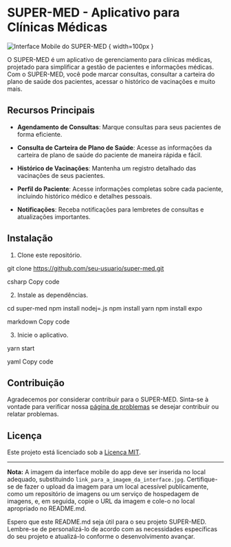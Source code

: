 # SUPER-MED - Aplicativo para Clínicas Médicas
![Interface Mobile do SUPER-MED](https://github.com/ThiagoReefMan/SUPER-MED/assets/135510621/1dbc8222-c825-41fa-bb80-9b26fdebb8b5) { width=100px }

O SUPER-MED é um aplicativo de gerenciamento para clínicas médicas, projetado para simplificar a gestão de pacientes e informações médicas. Com o SUPER-MED, você pode marcar consultas, consultar a carteira do plano de saúde dos pacientes, acessar o histórico de vacinações e muito mais.

## Recursos Principais

- **Agendamento de Consultas**: Marque consultas para seus pacientes de forma eficiente.

- **Consulta de Carteira de Plano de Saúde**: Acesse as informações da carteira de plano de saúde do paciente de maneira rápida e fácil.

- **Histórico de Vacinações**: Mantenha um registro detalhado das vacinações de seus pacientes.

- **Perfil do Paciente**: Acesse informações completas sobre cada paciente, incluindo histórico médico e detalhes pessoais.

- **Notificações**: Receba notificações para lembretes de consultas e atualizações importantes.

## Instalação

1. Clone este repositório.

git clone https://github.com/seu-usuario/super-med.git

csharp
Copy code

2. Instale as dependências.

cd super-med
npm install nodej=.js
npm install yarn
npm install expo

markdown
Copy code


3. Inicie o aplicativo.

yarn start

yaml
Copy code

## Contribuição

Agradecemos por considerar contribuir para o SUPER-MED. Sinta-se à vontade para verificar nossa [página de problemas](https://github.com/seu-usuario/super-med/issues) se desejar contribuir ou relatar problemas.

## Licença

Este projeto está licenciado sob a [Licença MIT](LICENSE).

---

**Nota:** A imagem da interface mobile do app deve ser inserida no local adequado, substituindo `link_para_a_imagem_da_interface.jpg`. Certifique-se de fazer o upload da imagem para um local acessível publicamente, como um repositório de imagens ou um serviço de hospedagem de imagens, e, em seguida, copie o URL da imagem e cole-o no local apropriado no README.md.

Espero que este README.md seja útil para o seu projeto SUPER-MED. Lembre-se de personalizá-lo de acordo com as necessidades específicas do seu projeto e atualizá-lo conforme o desenvolvimento avançar.




